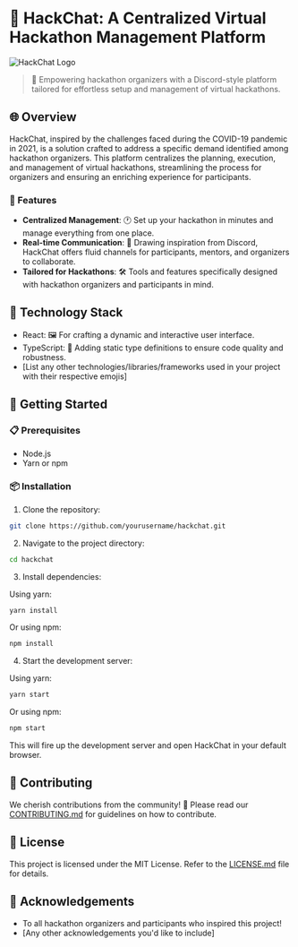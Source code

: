 # 🚀 HackChat: A Centralized Virtual Hackathon Management Platform

![HackChat Logo](./path/to/your/logo.png) 

> 🎯 Empowering hackathon organizers with a Discord-style platform tailored for effortless setup and management of virtual hackathons.

## 🌐 Overview

HackChat, inspired by the challenges faced during the COVID-19 pandemic in 2021, is a solution crafted to address a specific demand identified among hackathon organizers. This platform centralizes the planning, execution, and management of virtual hackathons, streamlining the process for organizers and ensuring an enriching experience for participants.

### 🎉 Features

- **Centralized Management**: 🕐 Set up your hackathon in minutes and manage everything from one place.
- **Real-time Communication**: 💬 Drawing inspiration from Discord, HackChat offers fluid channels for participants, mentors, and organizers to collaborate.
- **Tailored for Hackathons**: 🛠️ Tools and features specifically designed with hackathon organizers and participants in mind.

## 🔧 Technology Stack

- React: 🖼️ For crafting a dynamic and interactive user interface.
- TypeScript: 📜 Adding static type definitions to ensure code quality and robustness.
- [List any other technologies/libraries/frameworks used in your project with their respective emojis]

## 🚀 Getting Started

### 📋 Prerequisites

- Node.js
- Yarn or npm

### 📦 Installation

1. Clone the repository:

```bash
git clone https://github.com/yourusername/hackchat.git
```

2. Navigate to the project directory:

```bash
cd hackchat
```

3. Install dependencies:

Using yarn:

```bash
yarn install
```

Or using npm:

```bash
npm install
```

4. Start the development server:

Using yarn:

```bash
yarn start
```

Or using npm:

```bash
npm start
```

This will fire up the development server and open HackChat in your default browser.

## 🤝 Contributing

We cherish contributions from the community! 🌟 Please read our [CONTRIBUTING.md](./CONTRIBUTING.md) for guidelines on how to contribute.

## 📜 License

This project is licensed under the MIT License. Refer to the [LICENSE.md](./LICENSE.md) file for details.

## 🙏 Acknowledgements

- To all hackathon organizers and participants who inspired this project!
- [Any other acknowledgements you'd like to include]
